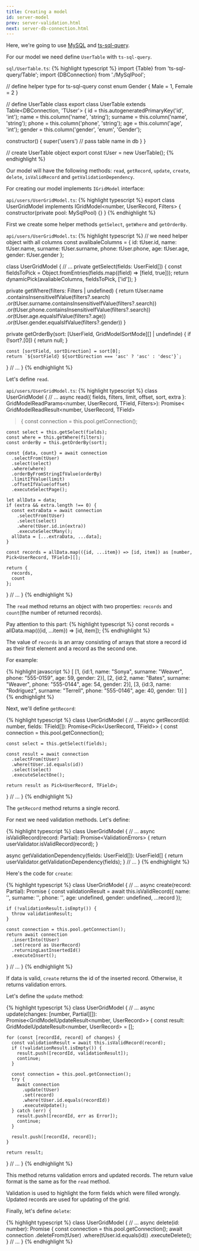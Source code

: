 ```yaml
---
title: Creating a model
id: server-model
prev: server-validation.html
next: server-db-connection.html
---
```


Here, we're going to use [MySQL](https://github.com/mysqljs/mysql) and [ts-sql-query](https://ts-sql-query.readthedocs.io/en/stable/).

For our model we need define `UserTable` with `ts-sql-query`.

`sql/UserTable.ts`:
{% highlight typescript %}
import {Table} from 'ts-sql-query/Table';
import {DBConnection} from './MySqlPool';

// define helper type for ts-sql-query
const enum Gender {
  Male = 1,
  Female = 2
}

// define UserTable class
export class UserTable extends Table<DBConnection, 'TUser'> {
  id = this.autogeneratedPrimaryKey('id', 'int');
  name = this.column('name', 'string');
  surname = this.column('name', 'string');
  phone = this.column('phone', 'string');
  age = this.column('age', 'int');
  gender = this.column<Gender>('gender', 'enum', 'Gender');

  constructor() {
    super('users') // pass table name in db
  }
}

// create UserTable object
export const tUser = new UserTable();
{% endhighlight %}

Our model will have the following methods: `read`, `getRecord`, `update`, `create`, `delete`, `isValidRecord` and `getValidationDependency`.

For creating our model implements `IGridModel` interface:

`api/users/UserGridModel.ts`:
{% highlight typescript %}
export class UserGridModel implements IGridModel<number, UserRecord, Filters> {
  constructor(private pool: MySqlPool) {}
}
{% endhighlight %}

First we create some helper methods `getSelect`, `getWhere` and `getOrderBy`.

`api/users/UserGridModel.ts`:
{% highlight typescript %}
// we need helper object with all columns
const avalibaleColumns = {
  id: tUser.id,
  name: tUser.name,
  surname: tUser.surname,
  phone: tUser.phone,
  age: tUser.age,
  gender: tUser.gender
};

class UserGridModel {
  // ...
  private getSelect(fields: UserField[]) {
    const fieldsToPick = Object.fromEntries(fields.map((field) => [field, true]));
    return dynamicPick(avaliableColumns, fieldsToPick, ['id']);
  }

  private getWhere(filters: Filters | undefined) {
    return tUser.name
      .containsInsensitiveIfValue(filters?.search)
      .or(tUser.surname.containsInsensitiveIfValue(filters?.search))
      .or(tUser.phone.containsInsensitiveIfValue(filters?.search))
      .or(tUser.age.equalsIfValue(filters?.age))
      .or(tUser.gender.equalsIfValue(filters?.gender))
  }

  private getOrderBy(sort: [UserField, GridModelSortMode][] | undefinde) {
    if (!sort?.[0]) {
      return null;
    }

    const [sortField, sortDirection] = sort[0];
    return `${sortField} ${sortDirection === 'asc' ? 'asc' : 'desc'}`;
  }
  // ...
}
{% endhighlight %}

Let's define `read`.

`api/users/UserGridModel.ts`:
{% highlight typescript %}
class UserGridModel {
  // ...
  async read<TField extends UserField>({
    fields,
    filters,
    limit,
    offset,
    sort,
    extra
  }: GridModelReadParams<number, UserRecord, TField, Filters>): Promise<
    GridModelReadResult<number, UserRecord, TField>
  > {
    const connection = this.pool.getConnection();

    const select = this.getSelect(fields);
    const where = this.getWhere(filters);
    const orderBy = this.getOrderBy(sort);

    const {data, count} = await connection
      .selectFrom(tUser)
      .select(select)
      .where(where)
      .orderByFromStringIfValue(orderBy)
      .limitIfValue(limit)
      .offsetIfValue(offset)
      .executeSelectPage();

    let allData = data;
    if (extra && extra.length !== 0) {
      const extraData = await connection
        .selectFrom(tUser)
        .select(select)
        .where(tUser.id.in(extra))
        .executeSelectMany();
      allData = [...extraData, ...data];
    }

    const records = allData.map(({id, ...item}) => [id, item]) as [number, Pick<UserRecord, TField>][];

    return {
      records,
      count
    };
  }
  // ...
}
{% endhighlight %}

The `read` method returns an object with two properties: `records` and `count`(the number of returned records).

Pay attention to this part:
{% highlight typescript %}
const records = allData.map(({id, ...item}) => [id, item]);
{% endhighlight %}

The value of `records` is an array consisting of arrays that store a record id as their first element and
a record as the second one.

For example:

{% highlight javascript %}
[
  [1, {id:1, name: "Sonya", surname: "Weaver", phone: "555-0159", age: 59, gender: 2}],
  [2, {id:2, name: "Bates", surname: "Weaver", phone: "555-0144", age: 54, gender: 2}],
  [3, {id:3, name: "Rodriguez", surname: "Terrell", phone: "555-0146", age: 40, gender: 1}]
]
{% endhighlight %}

Next, we'll define `getRecord`:

{% highlight typescript %}
class UserGridModel {
  // ...
  async getRecord<TField extends UserField>(id: number, fields: TField[]): Promise<Pick<UserRecord, TField>> {
    const connection = this.pool.getConnection();

    const select = this.getSelect(fields);

    const result = await connection
      .selectFrom(tUser)
      .where(tUser.id.equals(id))
      .select(select)
      .executeSelectOne();

    return result as Pick<UserRecord, TField>;
  }
  // ...
}
{% endhighlight %}

The `getRecord` method returns a single record.

For next we need validation methods. Let's define:

{% highlight typescript %}
class UserGridModel {
  // ...
  async isValidRecord(record: Partial<UserRecord>): Promise<ValidationErrors<UserField>> {
    return userValidator.isValidRecord(record);
  }

  async getValidationDependency(fields: UserField[]): UserField[] {
    return userValidator.getValidationDependency(fields);
  }
  // ...
}
{% endhighlight %}

Here's the code for `create`:

{% highlight typescript %}
class UserGridModel {
  // ...
  async create(record: Partial<UserRecord>): Promise<number> {
    const validationResult = await this.isValidRecord({
      name: '',
      surname: '',
      phone: '',
      age: undefined,
      gender: undefined,
      ...record
    });

    if (!validationResult.isEmpty()) {
      throw validationResult;
    }

    const connection = this.pool.getConnection();
    return await connection
      .insertInto(tUser)
      .set(record as UserRecord)
      .returningLastInsertedId()
      .executeInsert();
  }
  // ...
}
{% endhighlight %}

If data is valid, `create` returns the id of the inserted record. Otherwise, it returns validation errors.

Let's define the `update` method:

{% highlight typescript %}
class UserGridModel {
  // ...
  async update(changes: [number, Partial<UserRecord>][]): Promise<GridModelUpdateResult<number, UserRecord>> {
    const result: GridModelUpdateResult<number, UserRecord> = [];

    for (const [recordId, record] of changes) {
      const validationResult = await this.isValidRecord(record);
      if (!validationResult.isEmpty()) {
        result.push([recordId, validationResult]);
        continue;
      }

      const connection = this.pool.getConnection();
      try {
        await connection
          .update(tUser)
          .set(record)
          .where(tUser.id.equals(recordId))
          .executeUpdate();
      } catch (err) {
        result.push([recordId, err as Error]);
        continue;
      }

      result.push([recordId, record]);
    }

    return result;
  }
  // ...
}
{% endhighlight %}

This method returns validation errors and updated records. The return value format is the same as for the `read` method.

Validation is used to highlight the form fields which were filled wrongly.
Updated records are used for updating of the grid.

Finally, let's define `delete`:

{% highlight typescript %}
class UserGridModel {
  // ...
  async delete(id: number): Promise<void> {
    const connection = this.pool.getConnection();
    await connection
      .deleteFrom(tUser)
      .where(tUser.id.equals(id))
      .executeDelete();
  }
  // ...
}
{% endhighlight %}
